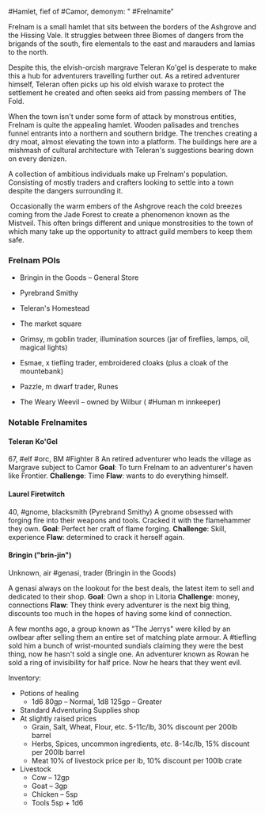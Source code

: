 #Hamlet, fief of #Camor, demonym: " #Frelnamite"

Frelnam is a small hamlet that sits between the borders of the Ashgrove and the Hissing Vale. It struggles between three Biomes of dangers from the brigands of the south, fire elementals to the east and marauders and lamias to the north.

Despite this, the elvish-orcish margrave Teleran Ko'gel is desperate to make this a hub for adventurers travelling further out. As a retired adventurer himself, Teleran often picks up his old elvish waraxe to protect the settlement he created and often seeks aid from passing members of The Fold.

When the town isn't under some form of attack by monstrous entities, Frelnam is quite the appealing hamlet. Wooden palisades and trenches funnel entrants into a northern and southern bridge. The trenches creating a dry moat, almost elevating the town into a platform. The buildings here are a mishmash of cultural architecture with Teleran's suggestions bearing down on every denizen.

A collection of ambitious individuals make up Frelnam's population. Consisting of mostly traders and crafters looking to settle into a town despite the dangers surrounding it.

 Occasionally the warm embers of the Ashgrove reach the cold breezes coming from the Jade Forest to create a phenomenon known as the Mistveil. This often brings different and unique monstrosities to the town of which many take up the opportunity to attract guild members to keep them safe.

### Frelnam POIs

- Bringin in the Goods – General Store
- Pyrebrand Smithy
- Teleran's Homestead
- The market square

- Grimsy, m goblin trader, illumination sources (jar of fireflies, lamps, oil, magical lights)
- Esmae, x tiefling trader, embroidered cloaks (plus a cloak of the mountebank)
- Pazzle, m dwarf trader, Runes

- The Weary Weevil – owned by Wilbur ( #Human m innkeeper)

### Notable Frelnamites

#### Teleran Ko'Gel

67, #elf #orc, BM #Fighter 8
An retired adventurer who leads the village as Margrave subject to Camor
**Goal**: To turn Frelnam to an adventurer's haven like Frontier.
**Challenge**: Time
**Flaw**: wants to do everything himself.

#### Laurel Firetwitch
40, #gnome, blacksmith (Pyrebrand Smithy)
A gnome obsessed with forging fire into their weapons and tools. Cracked it with the flamehammer they own.
**Goal**: Perfect her craft of flame forging.
**Challenge**: Skill, experience
**Flaw**: determined to crack it herself again.

#### Bringin ("brin-jin")
Unknown, air #genasi, trader (Bringin in the Goods)

A genasi always on the lookout for the best deals, the latest item to sell and dedicated to their shop.
**Goal**: Own a shop in Litoria
**Challenge**: money, connections
**Flaw**: They think every adventurer is the next big thing, discounts too much in the hopes of having some kind of connection.

A few months ago, a group known as "The Jerrys" were killed by an owlbear after selling them an entire set of matching plate armour.
A #tiefling sold him a bunch of wrist-mounted sundials claiming they were the best thing, now he hasn't sold a single one.
An adventurer known as Rowan he sold a ring of invisibility for half price. Now he hears that they went evil.

Inventory:
- Potions of healing
	- 1d6 80gp – Normal, 1d8 125gp – Greater
- Standard Adventuring Supplies shop
- At slightly raised prices
	- Grain, Salt, Wheat, Flour, etc. 5-11c/lb, 30% discount per 200lb barrel
	- Herbs, Spices, uncommon ingredients, etc. 8-14c/lb, 15% discount per 200lb barrel
	- Meat 10% of livestock price per lb, 10% discount per 100lb crate
- Livestock
	- Cow – 12gp
	- Goat – 3gp
	- Chicken – 5sp
	- Tools 5sp + 1d6